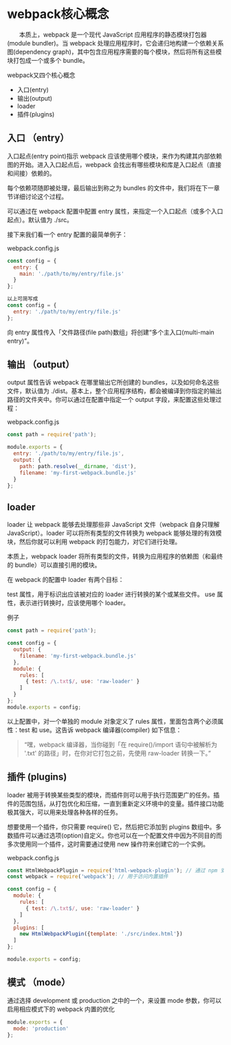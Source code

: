 # webpack核心概念

&emsp;&emsp;本质上，webpack 是一个现代 JavaScript 应用程序的静态模块打包器(module bundler)。当 webpack 处理应用程序时，它会递归地构建一个依赖关系图(dependency graph)，其中包含应用程序需要的每个模块，然后将所有这些模块打包成一个或多个 bundle。

webpack又四个核心概念
- 入口(entry)
- 输出(output)
- loader
- 插件(plugins)

## 入口 （entry）

入口起点(entry point)指示 webpack 应该使用哪个模块，来作为构建其内部依赖图的开始。进入入口起点后，webpack 会找出有哪些模块和库是入口起点（直接和间接）依赖的。

每个依赖项随即被处理，最后输出到称之为 bundles 的文件中，我们将在下一章节详细讨论这个过程。

可以通过在 webpack 配置中配置 entry 属性，来指定一个入口起点（或多个入口起点）。默认值为 ./src。

接下来我们看一个 entry 配置的最简单例子：

webpack.config.js
```js
const config = {
  entry: {
    main: './path/to/my/entry/file.js'
  }
};

以上可简写成
const config = {
  entry: './path/to/my/entry/file.js'
};
```

  向 entry 属性传入「文件路径(file path)数组」将创建“多个主入口(multi-main entry)”。


## 输出 （output）

output 属性告诉 webpack 在哪里输出它所创建的 bundles，以及如何命名这些文件，默认值为 ./dist。基本上，整个应用程序结构，都会被编译到你指定的输出路径的文件夹中。你可以通过在配置中指定一个 output 字段，来配置这些处理过程：

webpack.config.js

```js
const path = require('path');

module.exports = {
  entry: './path/to/my/entry/file.js',
  output: {
    path: path.resolve(__dirname, 'dist'),
    filename: 'my-first-webpack.bundle.js'
  }
};
```

## loader

loader 让 webpack 能够去处理那些非 JavaScript 文件（webpack 自身只理解 JavaScript）。loader 可以将所有类型的文件转换为 webpack 能够处理的有效模块，然后你就可以利用 webpack 的打包能力，对它们进行处理。

本质上，webpack loader 将所有类型的文件，转换为应用程序的依赖图（和最终的 bundle）可以直接引用的模块。

在 webpack 的配置中 loader 有两个目标：

test 属性，用于标识出应该被对应的 loader 进行转换的某个或某些文件。
use 属性，表示进行转换时，应该使用哪个 loader。

例子

```js
const path = require('path');

const config = {
  output: {
    filename: 'my-first-webpack.bundle.js'
  },
  module: {
    rules: [
      { test: /\.txt$/, use: 'raw-loader' }
    ]
  }
};
module.exports = config;
```

以上配置中，对一个单独的 module 对象定义了 rules 属性，里面包含两个必须属性：test 和 use。这告诉 webpack 编译器(compiler) 如下信息：

> “嘿，webpack 编译器，当你碰到「在 require()/import 语句中被解析为 '.txt' 的路径」时，在你对它打包之前，先使用 raw-loader 转换一下。”

## 插件 (plugins)

loader 被用于转换某些类型的模块，而插件则可以用于执行范围更广的任务。插件的范围包括，从打包优化和压缩，一直到重新定义环境中的变量。插件接口功能极其强大，可以用来处理各种各样的任务。

想要使用一个插件，你只需要 require() 它，然后把它添加到 plugins 数组中。多数插件可以通过选项(option)自定义。你也可以在一个配置文件中因为不同目的而多次使用同一个插件，这时需要通过使用 new 操作符来创建它的一个实例。

webpack.config.js


```js
const HtmlWebpackPlugin = require('html-webpack-plugin'); // 通过 npm 安装
const webpack = require('webpack'); // 用于访问内置插件

const config = {
  module: {
    rules: [
      { test: /\.txt$/, use: 'raw-loader' }
    ]
  },
  plugins: [
    new HtmlWebpackPlugin({template: './src/index.html'})
  ]
};

module.exports = config;
```

## 模式 （mode）

通过选择 development 或 production 之中的一个，来设置 mode 参数，你可以启用相应模式下的 webpack 内置的优化

```js
module.exports = {
  mode: 'production'
};
```